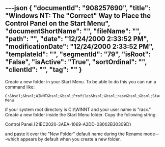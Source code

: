 ---json
{
  "documentId": "908257690",
  "title": "Windows NT: The &quot;Correct&quot; Way to Place the Control Panel on the Start Menu",
  "documentShortName": "",
  "fileName": "",
  "path": "",
  "date": "12/24/2000 2:33:52 PM",
  "modificationDate": "12/24/2000 2:33:52 PM",
  "templateId": "",
  "segmentId": "79",
  "isRoot": "False",
  "isActive": "True",
  "sortOrdinal": "",
  "clientId": "",
  "tag": ""
}
---

Create a new folder in your Start Menu. To be able to do this you can run a command like:

    C:&bsol;&bsol;WINNT&bsol;&bsol;Profiles&bsol;&bsol;rasx&bsol;&bsol;Start Menu

if your system root directory is C:&bsol;&bsol;WINNT and your user name is &quot;rasx.&quot; Create a new folder inside the Start Menu folder. Copy the following string:

   Control Panel.{21EC2020-3AEA-1069-A2DD-08002B30309D} 

and paste it over the &quot;New Folder&quot; default name during the Rename mode---which appears by default when you create a new folder.
